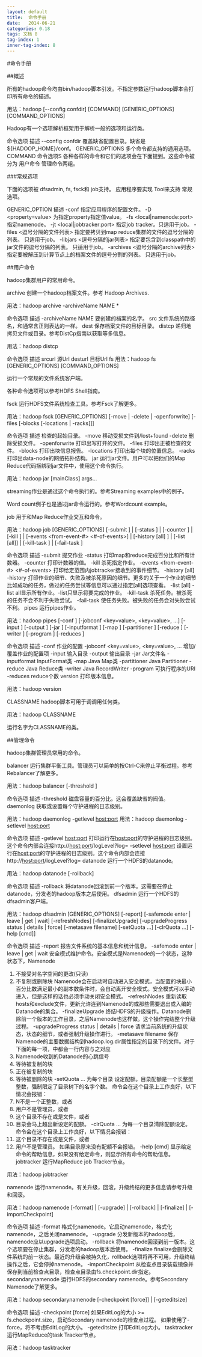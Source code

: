 ```yaml
---
layout: default
title:  命令手册
date:   2014-06-21
categories: 0.18
tags: 文档 8
tag-index: 1
inner-tag-index: 8
---
```


#命令手册

##概述

所有的hadoop命令均由bin/hadoop脚本引发。不指定参数运行hadoop脚本会打印所有命令的描述。

用法：hadoop [--config confdir] [COMMAND] [GENERIC_OPTIONS] [COMMAND_OPTIONS]

Hadoop有一个选项解析框架用于解析一般的选项和运行类。

命令选项	 描述
--config confdir	覆盖缺省配置目录。缺省是${HADOOP_HOME}/conf。
GENERIC_OPTIONS	多个命令都支持的通用选项。
COMMAND 
命令选项S	各种各样的命令和它们的选项会在下面提到。这些命令被分为 用户命令 管理命令两组。

###常规选项

下面的选项被 dfsadmin, fs, fsck和 job支持。 应用程序要实现 Tool来支持 常规选项。

GENERIC_OPTION	 描述
-conf <configuration file>	指定应用程序的配置文件。
-D <property=value>	为指定property指定值value。
-fs <local|namenode:port>	指定namenode。
-jt <local|jobtracker:port>	指定job tracker。只适用于job。
-files <逗号分隔的文件列表>	指定要拷贝到map reduce集群的文件的逗号分隔的列表。 只适用于job。
-libjars <逗号分隔的jar列表>	指定要包含到classpath中的jar文件的逗号分隔的列表。 只适用于job。
-archives <逗号分隔的archive列表>	指定要被解压到计算节点上的档案文件的逗号分割的列表。 只适用于job。


##用户命令

hadoop集群用户的常用命令。

archive
创建一个hadoop档案文件。参考 Hadoop Archives.

用法：hadoop archive -archiveName NAME <src>* <dest>

命令选项	 描述
-archiveName NAME	要创建的档案的名字。
src	文件系统的路径名，和通常含正则表达的一样。
dest	保存档案文件的目标目录。
distcp
递归地拷贝文件或目录。参考DistCp指南以获取等多信息。

用法：hadoop distcp <srcurl> <desturl>

命令选项	 描述
srcurl	源Url
desturl	目标Url
fs
用法：hadoop fs [GENERIC_OPTIONS] [COMMAND_OPTIONS]

运行一个常规的文件系统客户端。

各种命令选项可以参考HDFS Shell指南。

fsck
运行HDFS文件系统检查工具。参考Fsck了解更多。

用法：hadoop fsck [GENERIC_OPTIONS] <path> [-move | -delete | -openforwrite] [-files [-blocks [-locations | -racks]]]

命令选项	 描述
<path>	检查的起始目录。
-move	移动受损文件到/lost+found
-delete	删除受损文件。
-openforwrite	打印出写打开的文件。
-files	打印出正被检查的文件。
-blocks	打印出块信息报告。
-locations	打印出每个块的位置信息。
-racks	打印出data-node的网络拓扑结构。
jar
运行jar文件。用户可以把他们的Map Reduce代码捆绑到jar文件中，使用这个命令执行。

用法：hadoop jar <jar> [mainClass] args...

streaming作业是通过这个命令执行的。参考Streaming examples中的例子。

Word count例子也是通过jar命令运行的。参考Wordcount example。

job
用于和Map Reduce作业交互和命令。

用法：hadoop job [GENERIC_OPTIONS] [-submit <job-file>] | [-status <job-id>] | [-counter <job-id> <group-name> <counter-name>] | [-kill <job-id>] | [-events <job-id> <from-event-#> <#-of-events>] | [-history [all] <jobOutputDir>] | [-list [all]] | [-kill-task <task-id>] | [-fail-task <task-id>]

命令选项	 描述
-submit <job-file>	提交作业
-status <job-id>	打印map和reduce完成百分比和所有计数器。
-counter <job-id> <group-name> <counter-name>	打印计数器的值。
-kill <job-id>	杀死指定作业。
-events <job-id> <from-event-#> <#-of-events>	打印给定范围内jobtracker接收到的事件细节。
-history [all] <jobOutputDir>	-history <jobOutputDir> 打印作业的细节、失败及被杀死原因的细节。更多的关于一个作业的细节比如成功的任务，做过的任务尝试等信息可以通过指定[all]选项查看。
-list [all]	-list all显示所有作业。-list只显示将要完成的作业。
-kill-task <task-id>	杀死任务。被杀死的任务不会不利于失败尝试。
-fail-task <task-id>	使任务失败。被失败的任务会对失败尝试不利。
pipes
运行pipes作业。

用法：hadoop pipes [-conf <path>] [-jobconf <key=value>, <key=value>, ...] [-input <path>] [-output <path>] [-jar <jar file>] [-inputformat <class>] [-map <class>] [-partitioner <class>] [-reduce <class>] [-writer <class>] [-program <executable>] [-reduces <num>]

命令选项	 描述
-conf <path>	作业的配置
-jobconf <key=value>, <key=value>, ...	增加/覆盖作业的配置项
-input <path>	输入目录
-output <path>	输出目录
-jar <jar file>	Jar文件名
-inputformat <class>	InputFormat类
-map <class>	Java Map类
-partitioner <class>	Java Partitioner
-reduce <class>	Java Reduce类
-writer <class>	Java RecordWriter
-program <executable>	可执行程序的URI
-reduces <num>	reduce个数
version
打印版本信息。

用法：hadoop version

CLASSNAME
hadoop脚本可用于调调用任何类。

用法：hadoop CLASSNAME

运行名字为CLASSNAME的类。

##管理命令

hadoop集群管理员常用的命令。

balancer
运行集群平衡工具。管理员可以简单的按Ctrl-C来停止平衡过程。参考Rebalancer了解更多。

用法：hadoop balancer [-threshold <threshold>]

命令选项	 描述
-threshold <threshold>	磁盘容量的百分比。这会覆盖缺省的阀值。
daemonlog
获取或设置每个守护进程的日志级别。

用法：hadoop daemonlog -getlevel <host:port> <name> 
用法：hadoop daemonlog -setlevel <host:port> <name> <level>

命令选项	 描述
-getlevel <host:port> <name>	打印运行在<host:port>的守护进程的日志级别。这个命令内部会连接http://<host:port>/logLevel?log=<name>
-setlevel <host:port> <name> <level>	设置运行在<host:port>的守护进程的日志级别。这个命令内部会连接http://<host:port>/logLevel?log=<name>
datanode
运行一个HDFS的datanode。

用法：hadoop datanode [-rollback]

命令选项	 描述
-rollback	将datanode回滚到前一个版本。这需要在停止datanode，分发老的hadoop版本之后使用。
dfsadmin
运行一个HDFS的dfsadmin客户端。

用法：hadoop dfsadmin [GENERIC_OPTIONS] [-report] [-safemode enter | leave | get | wait] [-refreshNodes] [-finalizeUpgrade] [-upgradeProgress status | details | force] [-metasave filename] [-setQuota <quota> <dirname>...<dirname>] [-clrQuota <dirname>...<dirname>] [-help [cmd]]

命令选项	 描述
-report	报告文件系统的基本信息和统计信息。
-safemode enter | leave | get | wait	安全模式维护命令。安全模式是Namenode的一个状态，这种状态下，Namenode 
1. 不接受对名字空间的更改(只读)
2. 不复制或删除块
Namenode会在启动时自动进入安全模式，当配置的块最小百分比数满足最小的副本数条件时，会自动离开安全模式。安全模式可以手动进入，但是这样的话也必须手动关闭安全模式。
-refreshNodes	重新读取hosts和exclude文件，更新允许连到Namenode的或那些需要退出或入编的Datanode的集合。
-finalizeUpgrade	终结HDFS的升级操作。Datanode删除前一个版本的工作目录，之后Namenode也这样做。这个操作完结整个升级过程。
-upgradeProgress status | details | force	请求当前系统的升级状态，状态的细节，或者强制升级操作进行。
-metasave filename	保存Namenode的主要数据结构到hadoop.log.dir属性指定的目录下的<filename>文件。对于下面的每一项，<filename>中都会一行内容与之对应
1. Namenode收到的Datanode的心跳信号
2. 等待被复制的块
3. 正在被复制的块
4. 等待被删除的块
-setQuota <quota> <dirname>...<dirname>	为每个目录 <dirname>设定配额<quota>。目录配额是一个长整型整数，强制限定了目录树下的名字个数。
命令会在这个目录上工作良好，以下情况会报错：
1. N不是一个正整数，或者
2. 用户不是管理员，或者
3. 这个目录不存在或是文件，或者
4. 目录会马上超出新设定的配额。
-clrQuota <dirname>...<dirname>	为每一个目录<dirname>清除配额设定。
命令会在这个目录上工作良好，以下情况会报错：
1. 这个目录不存在或是文件，或者
2. 用户不是管理员。
如果目录原来没有配额不会报错。
-help [cmd]	显示给定命令的帮助信息，如果没有给定命令，则显示所有命令的帮助信息。
jobtracker
运行MapReduce job Tracker节点。

用法：hadoop jobtracker

namenode
运行namenode。有关升级，回滚，升级终结的更多信息请参考升级和回滚。

用法：hadoop namenode [-format] | [-upgrade] | [-rollback] | [-finalize] | [-importCheckpoint]

命令选项	 描述
-format	格式化namenode。它启动namenode，格式化namenode，之后关闭namenode。
-upgrade	分发新版本的hadoop后，namenode应以upgrade选项启动。
-rollback	将namenode回滚到前一版本。这个选项要在停止集群，分发老的hadoop版本后使用。
-finalize	finalize会删除文件系统的前一状态。最近的升级会被持久化，rollback选项将再不可用，升级终结操作之后，它会停掉namenode。
-importCheckpoint	从检查点目录装载镜像并保存到当前检查点目录，检查点目录由fs.checkpoint.dir指定。
secondarynamenode
运行HDFS的secondary namenode。参考Secondary Namenode了解更多。

用法：hadoop secondarynamenode [-checkpoint [force]] | [-geteditsize]

命令选项	 描述
-checkpoint [force]	如果EditLog的大小 >= fs.checkpoint.size，启动Secondary namenode的检查点过程。 如果使用了-force，将不考虑EditLog的大小。
-geteditsize	打印EditLog大小。
tasktracker
运行MapReduce的task Tracker节点。

用法：hadoop tasktracker


